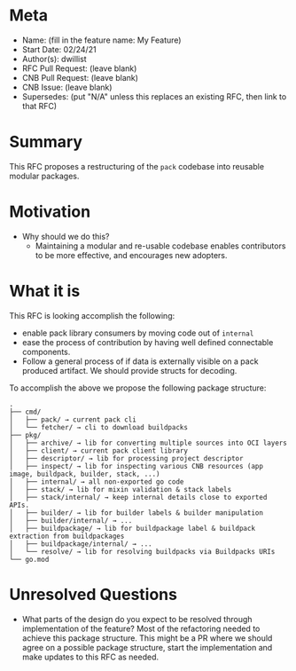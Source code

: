 # Meta
[meta]: #meta
- Name: (fill in the feature name: My Feature)
- Start Date: 02/24/21
- Author(s): dwillist
- RFC Pull Request: (leave blank)
- CNB Pull Request: (leave blank)
- CNB Issue: (leave blank)
- Supersedes: (put "N/A" unless this replaces an existing RFC, then link to that RFC)

# Summary
[summary]: #summary

This RFC proposes a restructuring of the `pack` codebase into reusable modular packages.

# Motivation
[motivation]: #motivation

- Why should we do this?
    - Maintaining a modular and re-usable codebase enables contributors to be more effective, and encourages new adopters. 

# What it is
[what-it-is]: #what-it-is

This RFC is looking accomplish the following:
- enable pack library consumers by moving code out of `internal`
- ease the process of contribution by having well defined connectable components.
- Follow a general process of if data is externally visible on a pack produced artifact. We should provide structs for decoding.

To accomplish the above we propose the following package structure:

```
.
├── cmd/
│   ├── pack/ → current pack cli
│   └── fetcher/ → cli to download buildpacks
├── pkg/
│   ├── archive/ → lib for converting multiple sources into OCI layers
│   ├── client/ → current pack client library
│   ├── descriptor/ → lib for processing project descriptor
│   ├── inspect/ → lib for inspecting various CNB resources (app image, buildpack, builder, stack, ...)
│   ├── internal/ → all non-exported go code
│   ├── stack/ → lib for mixin validation & stack labels
│   ├── stack/internal/ → keep internal details close to exported APIs.
│   ├── builder/ → lib for builder labels & builder manipulation
│   ├── builder/internal/ → ...
│   ├── buildpackage/ → lib for buildpackage label & buildpack extraction from buildpackages
│   ├── buildpackage/internal/ → ...
│   └── resolve/ → lib for resolving buildpacks via Buildpacks URIs
└── go.mod
```

# Unresolved Questions
[unresolved-questions]: #unresolved-questions

- What parts of the design do you expect to be resolved through implementation of the feature?
Most of the refactoring needed to achieve this package structure. This might be a PR where we should agree on a possible package structure, start the implementation and make updates to this RFC as needed.

